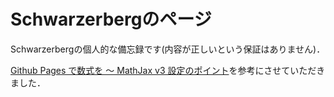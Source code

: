 # Schwarzerbergのページ
Schwarzerbergの個人的な備忘録です(内容が正しいという保証はありません)．

[Github Pages で数式を ～ MathJax v3 設定のポイント](https://qiita.com/memakura/items/e4d2de379f98ad7be498)を参考にさせていただきました．
